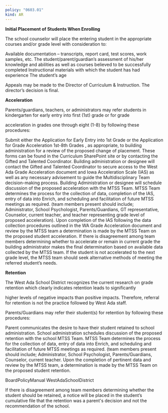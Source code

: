 ```yaml
---
policy: "0603.01"
kind: AR
---
```


**Initial Placement of Students When Enrolling**

The school counselor will place the entering student in the appropriate courses and/or grade level with consideration to:


Available documentation – transcripts, report card, test scores, work samples, etc.
The student/parent/guardian’s assessment of his/her knowledge and abilities as well as courses believed to be
successfully completed
Instructional materials with which the student has had experience
The student’s age

Appeals may be made to the Director of Curriculum & Instruction. The director’s decision is final.

**Acceleration**

Parents/guardians, teachers, or administrators may refer students in kindergarten for early entry into first (1st) grade or for grade

acceleration in grades one through eight (1-8) by following these procedures:


Submit either the Application for Early Entry into 1st Grade or the Application for Grade Acceleration 1st-8th Grades , as
appropriate, to building administration for a review of the proposed change of placement. These forms can be found in the
Curriculum SharePoint site or by contacting the Gifted and Talented Coordinator.
Building administration or designee will contact the Gifted and Talented Coordinator to secure access to the West Ada
Grade Acceleration document and Iowa Acceleration Scale (IAS) as well as any necessary advisement to guide the
Multidisciplinary Team decision-making process.
Building Administration or designee will schedule discussion of the proposed acceleration with the MTSS Team.
MTSS Team determines the process for the collection of data, completion of the IAS, entry of data into Enrich, and
scheduling and facilitation of future MTSS meetings as required. (team members present should include;
Administrator, School Psychologist, Parents/Guardians, GT representative, Counselor, current teacher, and teacher
representing grade level of proposed acceleration).
Upon completion of the IAS following the data collection procedures outlined in the WA Grade Acceleration
document and review by the MTSS team a determination is made by the MTSS Team on the proposed student
acceleration.
If there is disagreement among team members determining whether to accelerate or remain in current grade the
building administrator makes the final determination based on available data collected by the MTSS team.
If the student is not accelerated to the next grade level, the MTSS team should seek alternative methods of meeting
the referred student’s needs.

**Retention**

The West Ada School District recognizes the current research on grade retention which clearly indicates retention leads to significantly

higher levels of negative impacts than positive impacts. Therefore, referral for retention is not the practice followed by West Ada staff.

Parents/Guardians may refer their student(s) for retention by following these procedures:


Parent communicates the desire to have their student retained to school administration.
School administration schedules discussion of the proposed retention with the school MTSS Team.
MTSS Team determines the process for the collection of data, entry of data into Enrich, and scheduling and facilitation
of future MTSS meetings as required. (team members present should include; Administrator, School Psychologist,
Parents/Guardians, Counselor, current teacher.
Upon the completion of pertinent data and review by the MTSS team, a determination is made by the MTSS Team on
the proposed student retention.


BoardPolicyManual
WestAdaSchoolDistrict



If there is disagreement among team members determining whether the student should be retained, a notice will be
placed in the student’s cumulative file that the retention was a parent's decision and not the recommendation of the
school.
